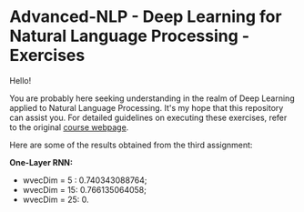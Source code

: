 # Advanced-NLP - Deep Learning for Natural Language Processing - Exercises

Hello!

You are probably here seeking understanding in the realm of Deep Learning applied to Natural Language Processing. It's my hope that this repository can assist you. For detailed guidelines on executing these exercises, refer to the original [course webpage](http://cs224d.stanford.edu/).

Here are some of the results obtained from the third assignment:

**One-Layer RNN:**

* wvecDim = 5 : 0.740343088764;
* wvecDim = 15: 0.766135064058;
* wvecDim = 25: 0.